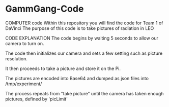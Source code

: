 # GammGang-Code
COMPUTER code
Within this repository you will find the code for Team 1 of DaVinci
The purpose of this code is to take pictures of radiation in LEO

CODE EXPLANATION
The code begins by waiting 5 seconds to allow our camera to turn on.

The code then initializes our camera and sets a few setting such as picture resolution.

It then proceeds to take a picture and store it on the Pi.

The pictures are encoded into Base64 and dumped as json files into /tmp/experiment/

The process repeats from "take picture" until the camera has taken enough pictures, defined by 'picLimit'

